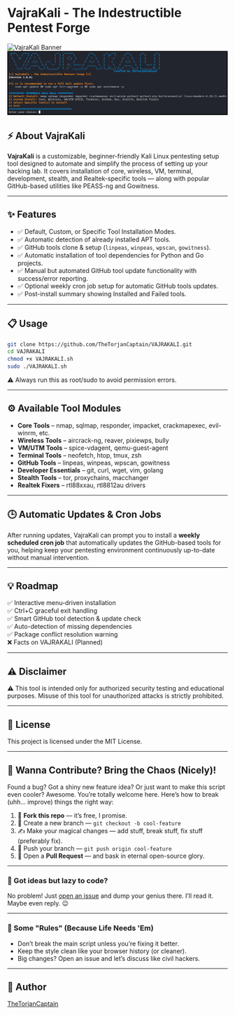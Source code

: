 # VajraKali - The Indestructible Pentest Forge

![VajraKali Banner](https://img.shields.io/badge/VajraKali-v1.0.0-blue.svg)
![Main Menu Screenshot](misc/VAJRAKALIss.png)

## ⚡ About VajraKali

**VajraKali** is a customizable, beginner-friendly Kali Linux pentesting setup tool designed to automate and simplify the process of setting up your hacking lab. It covers installation of core, wireless, VM, terminal, development, stealth, and Realtek-specific tools — along with popular GitHub-based utilities like PEASS-ng and Gowitness.

---

## ✨ Features

- ✅ Default, Custom, or Specific Tool Installation Modes.
- ✅ Automatic detection of already installed APT tools.
- ✅ GitHub tools clone & setup (`linpeas`, `winpeas`, `wpscan`, `gowitness`).
- ✅ Automatic installation of tool dependencies for Python and Go projects.
- ✅ Manual but automated GitHub tool update functionality with success/error reporting.
- ✅ Optional weekly cron job setup for automatic GitHub tools updates.
- ✅ Post-install summary showing Installed and Failed tools.

---

## 📋 Usage

```bash
git clone https://github.com/TheTorjanCaptain/VAJRAKALI.git
cd VAJRAKALI
chmod +x VAJRAKALI.sh
sudo ./VAJRAKALI.sh
```
⚠️ Always run this as root/sudo to avoid permission errors.

---

## ⚙️ Available Tool Modules
- **Core Tools** – nmap, sqlmap, responder, impacket, crackmapexec, evil-winrm, etc.
- **Wireless Tools** – aircrack-ng, reaver, pixiewps, bully
- **VM/UTM Tools** – spice-vdagent, qemu-guest-agent
- **Terminal Tools** – neofetch, htop, tmux, zsh
- **GitHub Tools** – linpeas, winpeas, wpscan, gowitness
- **Developer Essentials** – git, curl, wget, vim, golang
- **Stealth Tools** – tor, proxychains, macchanger
- **Realtek Fixers** – rtl88xxau, rtl8812au drivers

---

## 🕒 Automatic Updates & Cron Jobs

After running updates, VajraKali can prompt you to install a **weekly scheduled cron job** that automatically updates the GitHub-based tools for you, helping keep your pentesting environment continuously up-to-date without manual intervention.

---

## 💡 Roadmap
✅ Interactive menu-driven installation  
✅ Ctrl+C graceful exit handling  
✅ Smart GitHub tool detection & update check  
✅ Auto-detection of missing dependencies  
✅ Package conflict resolution warning  
❌ Facts on VAJRAKALI (Planned)

---

## ⚠️ Disclaimer
⚠️ This tool is intended only for authorized security testing and educational purposes.
Misuse of this tool for unauthorized attacks is strictly prohibited.

---

## 📄 License
This project is licensed under the MIT License.

---

## 🤝 Wanna Contribute? Bring the Chaos (Nicely)!

Found a bug? Got a shiny new feature idea? Or just want to make this script even cooler?
Awesome. You’re totally welcome here. Here’s how to break (uhh… improve) things the right way:
1. 🍴 **Fork this repo** — it’s free, I promise.  
2. 🔀 Create a new branch — `git checkout -b cool-feature`  
3. ✍️ Make your magical changes — add stuff, break stuff, fix stuff (preferably fix).  
4. 🚀 Push your branch — `git push origin cool-feature`  
5. 🎉 Open a **Pull Request** — and bask in eternal open-source glory.

---

### 🧠 Got ideas but lazy to code?

No problem! Just [open an issue](https://github.com/TheTorjanCaptain/VAJRAKALI/issues) and dump your genius there. I’ll read it. Maybe even reply. 😉

---

### 🚨 Some "Rules" (Because Life Needs 'Em)

- Don’t break the main script unless you’re fixing it better.  
- Keep the style clean like your browser history (or cleaner).  
- Big changes? Open an issue and let’s discuss like civil hackers.

---

## 🤖 Author
[TheTorjanCaptain](https://github.com/TheTorjanCaptain)
